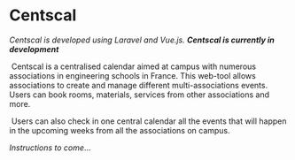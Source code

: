 # Centscal

_Centscal is developed using Laravel and Vue.js. **Centscal is currently in development**_



​	Centscal is a centralised calendar aimed at campus with numerous associations in engineering schools in France. This web-tool allows associations to create and manage different multi-associations events. Users can book rooms, materials, services from other associations and more. 
 

​	Users can also check in one central calendar all the events that will happen in the upcoming weeks from all the associations on campus.



_Instructions to come_...